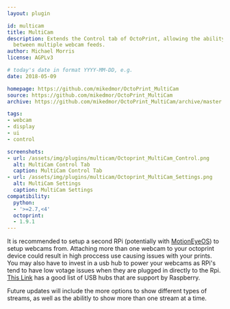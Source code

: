 ```yaml
---
layout: plugin

id: multicam
title: MultiCam
description: Extends the Control tab of OctoPrint, allowing the ability to switch
  between multiple webcam feeds.
author: Michael Morris
license: AGPLv3

# today's date in format YYYY-MM-DD, e.g.
date: 2018-05-09

homepage: https://github.com/mikedmor/OctoPrint_MultiCam
source: https://github.com/mikedmor/OctoPrint_MultiCam
archive: https://github.com/mikedmor/OctoPrint_MultiCam/archive/master.zip

tags:
- webcam
- display
- ui
- control

screenshots:
- url: /assets/img/plugins/multicam/Octoprint_MultiCam_Control.png
  alt: MultiCam Control Tab
  caption: MultiCam Control Tab
- url: /assets/img/plugins/multicam/Octoprint_MultiCam_Settings.png
  alt: MultiCam Settings
  caption: MultiCam Settings
compatibility:
  python: 
  - '>=2.7,<4'
  octoprint:
  - 1.9.1
---
```


It is recommended to setup a second RPi (potentially with [MotionEyeOS](https://github.com/ccrisan/motioneyeos)) to setup webcams from. Attaching more than one webcam to your octoprint device could result in high proccess use causing issues with your prints. You may also have to invest in a usb hub to power your webcams as RPi's tend to have low votage issues when they are plugged in directly to the Rpi. [This Link](https://elinux.org/RPi_Powered_USB_Hubs) has a good list of USB hubs that are support by Raspberry.

Future updates will include the more options to show different types of streams, as well as the abilitly to show more than one stream at a time.
